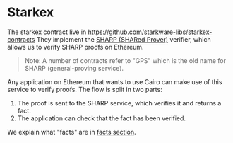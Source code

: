 # Starkex

The starkex contract live in https://github.com/starkware-libs/starkex-contracts
They implement the [SHARP (SHARed Prover)](https://starkware.co/resource/joining-forces-sharp/) verifier, which allows us to verify SHARP proofs on Ethereum.

> Note: A number of contracts refer to "GPS" which is the old name for SHARP (general-proving service).

Any application on Ethereum that wants to use Cairo can make use of this service to verify proofs.
The flow is split in two parts:

1. The proof is sent to the SHARP service, which verifies it and returns a fact.
2. The application can check that the fact has been verified.

We explain what "facts" are in [facts section](/facts.md).
